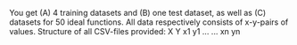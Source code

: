 You get (A) 4 training datasets and (B) one test dataset, as well as (C) datasets for 50 ideal functions. All data
respectively consists of x-y-pairs of values.
Structure of all CSV-files provided:
X Y
x1 y1
... ...
xn yn
